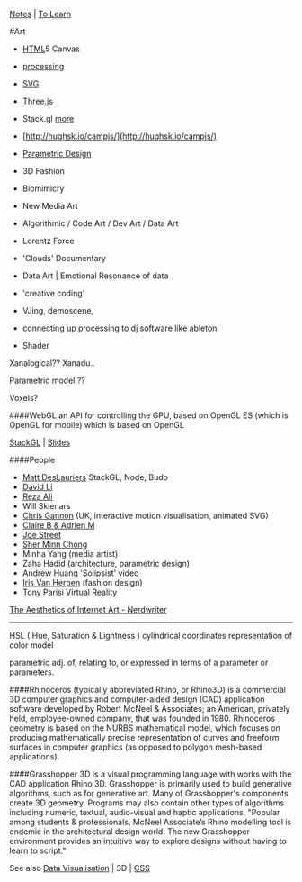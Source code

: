[Notes](notes.md) | [To Learn](toLearn.md)

#Art
* [HTML](HTML/HTML.md)5 Canvas
* [processing](processing.md)
* [SVG](HTML/SVG.md)
* [Three.js](javascript/threejs.md)
* Stack.gl [more](stack.gl)
* [http://hughsk.io/campjs/](http://hughsk.io/campjs/)
* [Parametric Design](https://en.wikipedia.org/wiki/Parametric_design)
* 3D Fashion
* Biomimicry
* New Media Art
* Algorithmic / Code Art / Dev Art / Data Art

* Lorentz Force
* 'Clouds' Documentary
* Data Art | Emotional Resonance of data
* 'creative coding'
* VJing, demoscene,
* connecting up processing to dj software like ableton
* Shader


Xanalogical?? Xanadu..

Parametric model  ??

Voxels?

####WebGL
an API for controlling the GPU, based on OpenGL ES (which is OpenGL for mobile) which is based on OpenGL

[StackGL](http://stack.gl/) | [Slides](http://mikolalysenko.github.io/madjs-stackgl-slides/#/)

####People
- [Matt DesLauriers](http://mattdesl.com/) StackGL, Node, Budo
- [David Li](http://david.li/)
- [Reza Ali](http://www.syedrezaali.com/)
- Will Sklenars
- [Chris Gannon](https://gannon.tv/) (UK, interactive motion visualisation, animated SVG)
- [Claire B & Adrien M](http://bit.ly/1WWk4RV)
- [Joe Street](http://bit.ly/1s1twrI)
- [Sher Minn Chong](https://piratefsh.github.io/)
- Minha Yang (media artist)
- Zaha Hadid (architecture, parametric design)
- Andrew Huang 'Solipsist' video
- [Iris Van Herpen](http://www.irisvanherpen.com/home) (fashion design)    
- [Tony Parisi](https://tonyparisi.wordpress.com/) Virtual Reality

[The Aesthetics of Internet Art - Nerdwriter](https://www.youtube.com/watch?v=783hwpJTjlo)

---

HSL ( Hue, Saturation & Lightness ) cylindrical coordinates representation of color model

parametric adj. of, relating to, or expressed in terms of a parameter or parameters.


####Rhinoceros
(typically abbreviated Rhino, or Rhino3D) is a commercial 3D computer graphics and computer-aided design (CAD) application software developed by Robert McNeel & Associates; an American, privately held, employee-owned company, that was founded in 1980. Rhinoceros geometry is based on the NURBS mathematical model, which focuses on producing mathematically precise representation of curves and freeform surfaces in computer graphics (as opposed to polygon mesh-based applications).

####Grasshopper 3D
is a visual programming language with works with the CAD application Rhino 3D. Grasshopper is primarily used to build generative algorithms, such as for generative art. Many of Grasshopper's components create 3D geometry. Programs may also contain other types of algorithms including numeric, textual, audio-visual and haptic applications.
"Popular among students & professionals, McNeel Associate’s Rhino modelling tool is endemic in the architectural design world. The new Grasshopper environment provides an intuitive way to explore designs without having to learn to script."


See also [Data Visualisation](dataVisualisation.md) | 3D | [CSS](CSS/CSS.md)
